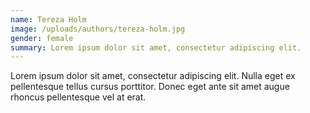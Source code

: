 ```yaml
---
name: Tereza Holm
image: /uploads/authors/tereza-holm.jpg
gender: female
summary: Lorem ipsum dolor sit amet, consectetur adipiscing elit.
---
```


Lorem ipsum dolor sit amet, consectetur adipiscing elit. Nulla eget ex pellentesque tellus cursus porttitor. Donec eget ante sit amet augue rhoncus pellentesque vel at erat.
